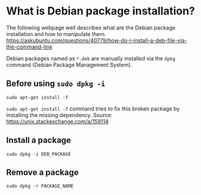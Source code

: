 # What is Debian package installation?
The following webpage well describes what are the Debian package installation and how to manipulate them.
https://askubuntu.com/questions/40779/how-do-i-install-a-deb-file-via-the-command-line

Debian packages named as `*.deb` are manually installed via the `dpkg` command (Debian Package Management System).

## Before using `sudo dpkg -i`
```
sudo apt-get install -f
```
`sudo apt-get install -f` command tries to fix this broken package by installing the missing dependency.
Source: https://unix.stackexchange.com/a/159114

## Install a package
```
sudo dpkg -i DEB_PACKAGE
```

## Remove a package
```
sudo dpkg -r PACKAGE_NAME
```
